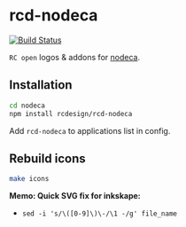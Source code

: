 rcd-nodeca
==========

[![Build Status](https://travis-ci.org/nodeca/nodeca.site.svg?branch=master)](https://travis-ci.org/nodeca/nodeca.site)

`RC open` logos & addons for [nodeca](https://github.com/nodeca/nodeca).


Installation
------------

```sh
cd nodeca
npm install rcdesign/rcd-nodeca
```

Add `rcd-nodeca` to applications list in config.


Rebuild icons
-------------

```sh
make icons
```

__Memo: Quick SVG fix for inkskape:__

- `sed -i 's/\([0-9]\)\-/\1 -/g' file_name`
